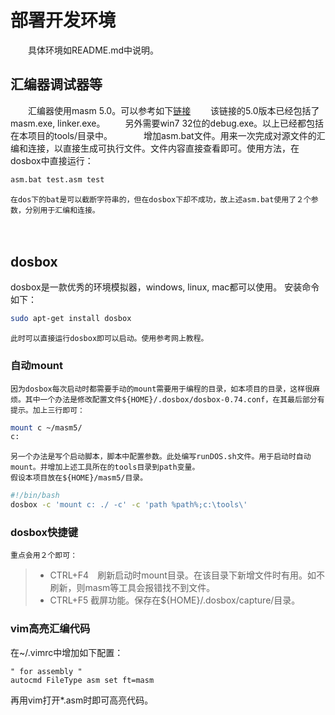 

# 部署开发环境
　　具体环境如README.md中说明。

## 汇编器调试器等
　　汇编器使用masm 5.0。可以参考如下[链接](http://blog.fishc.com/602.html)
　　该链接的5.0版本已经包括了masm.exe, linker.exe。
　　另外需要win7 32位的debug.exe。以上已经都包括在本项目的tools/目录中。
　
　　增加asm.bat文件。用来一次完成对源文件的汇编和连接，以直接生成可执行文件。文件内容直接查看即可。使用方法，在dosbox中直接运行：
```bat
asm.bat test.asm test
```
    在dos下的bat是可以截断字符串的，但在dosbox下却不成功，故上述asm.bat使用了２个参数，分别用于汇编和连接。

　
## dosbox

  dosbox是一款优秀的环境模拟器，windows, linux, mac都可以使用。
  安装命令如下：
```bash
sudo apt-get install dosbox
```
    此时可以直接运行dosbox即可以启动。使用参考网上教程。
    
### 自动mount    

    因为dosbox每次启动时都需要手动的mount需要用于编程的目录，如本项目的目录，这样很麻烦。其中一个办法是修改配置文件${HOME}/.dosbox/dosbox-0.74.conf，在其最后部分有提示。加上三行即可：

```bash
mount c ~/masm5/  
c:  
```
    另一个办法是写个启动脚本，脚本中配置参数。此处编写runDOS.sh文件。用于启动时自动mount。并增加上述工具所在的tools目录到path变量。
    假设本项目放在${HOME}/masm5/目录。

```bash
#!/bin/bash
dosbox -c 'mount c: ./ -c' -c 'path %path%;c:\tools\'
```

### dosbox快捷键
    重点会用２个即可：
> * CTRL+F4　刷新启动时mount目录。在该目录下新增文件时有用。如不刷新，则masm等工具会报错找不到文件。
> * CTRL+F5 截屏功能。保存在${HOME}/.dosbox/capture/目录。

### vim高亮汇编代码

在~/.vimrc中增加如下配置：
```vim
" for assembly "
autocmd FileType asm set ft=masm
```
再用vim打开*.asm时即可高亮代码。


